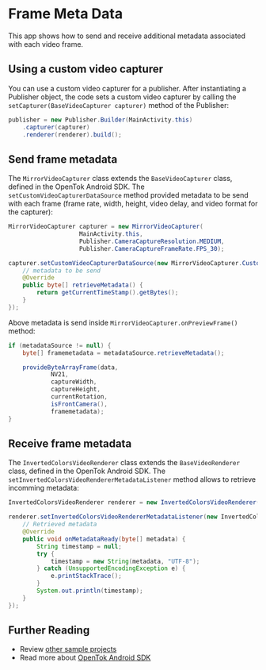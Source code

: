 # Frame Meta Data

This app shows how to send and receive additional metadata associated with each video frame.
## Using a custom video capturer

You can use a custom video capturer for a publisher. After
instantiating a Publisher object, the code sets a custom video capturer by calling the
`setCapturer(BaseVideoCapturer capturer)` method of the Publisher:

```java
publisher = new Publisher.Builder(MainActivity.this)
    .capturer(capturer)
    .renderer(renderer).build();
```

## Send frame metadata

The `MirrorVideoCapturer`  class extends the `BaseVideoCapturer` class, defined in the OpenTok Android SDK.
The `setCustomVideoCapturerDataSource` method provided metadata to be send with each frame (frame
rate, width, height, video delay, and video format for the capturer):

```java
MirrorVideoCapturer capturer = new MirrorVideoCapturer(
                    MainActivity.this,
                    Publisher.CameraCaptureResolution.MEDIUM,
                    Publisher.CameraCaptureFrameRate.FPS_30);

capturer.setCustomVideoCapturerDataSource(new MirrorVideoCapturer.CustomVideoCapturerDataSource() {
    // metadata to be send
    @Override
    public byte[] retrieveMetadata() {
        return getCurrentTimeStamp().getBytes();
    }
});
```

Above metadata is send inside `MirrorVideoCapturer.onPreviewFrame()` method:

```java
if (metadataSource != null) {
    byte[] framemetadata = metadataSource.retrieveMetadata();

    provideByteArrayFrame(data,
            NV21,
            captureWidth,
            captureHeight,
            currentRotation,
            isFrontCamera(),
            framemetadata);
}
```

## Receive frame metadata

The `InvertedColorsVideoRenderer` class extends the `BaseVideoRenderer` class, defined in the OpenTok Android SDK.
The `setInvertedColorsVideoRendererMetadataListener` method allows to retrieve incomming metadata:

```java
InvertedColorsVideoRenderer renderer = new InvertedColorsVideoRenderer(MainActivity.this);

renderer.setInvertedColorsVideoRendererMetadataListener(new InvertedColorsVideoRenderer.InvertedColorsVideoRendererMetadataListener() {
    // Retrieved metadata
    @Override
    public void onMetadataReady(byte[] metadata) {
        String timestamp = null;
        try {
            timestamp = new String(metadata, "UTF-8");
        } catch (UnsupportedEncodingException e) {
            e.printStackTrace();
        }
        System.out.println(timestamp);
    }
});
```

## Further Reading

* Review [other sample projects](../)
* Read more about [OpenTok Android SDK](https://tokbox.com/developer/sdks/android/)
